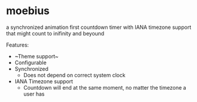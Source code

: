 # moebius

a synchronized animation first countdown timer with IANA timezone support that might count to inifinity and beyound

Features:
- ~Theme support~
- Configurable
- Synchronized
    - Does not depend on correct system clock
- IANA Timezone support
    - Countdown will end at the same moment, no matter the timezone a user has